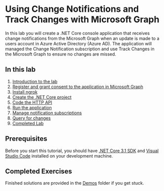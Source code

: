 # Using Change Notifications and Track Changes with Microsoft Graph

In this lab you will create a .NET Core console application that receives change notifications from the Microsoft Graph when an update is made to a users account in Azure Active Directory (Azure AD). The application will managed the Change Notification subscription and use Track Changes in the Microsoft Graph to ensure no changes are missed.

## In this lab

1. [Introduction to the lab](./tutorial/01_intro.md)
1. [Register and grant consent to the application in Microsoft Graph](./tutorial/02_create-app.md)
1. [Install ngrok](./tutorial/03_ngrok.md)
1. [Create the .NET Core project](./tutorial/04_create-project.md)
1. [Code the HTTP API](./tutorial/05_add-code.md)
1. [Run the application](./tutorial/06_run.md)
1. [Manage notification subscriptions](./tutorial/07_subscription-management.md)
1. [Query for changes](./tutorial/08_deltaquery.md)
1. [Completed Lab](./tutorial/09_completed.md)

## Prerequisites

Before you start this tutorial, you should have [.NET Core 3.1 SDK](https://dotnet.microsoft.com/download) and [Visual Studio Code](https://code.visualstudio.com/) installed on your development machine. 

## Completed Exercises

Finished solutions are provided in the [Demos](./demos) folder if you get stuck.